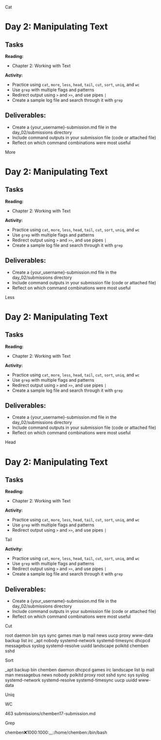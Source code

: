 Cat

# Day 2: Manipulating Text

## Tasks
__Reading:__  
- Chapter 2: Working with Text

__Activity:__
- Practice using `cat`, `more`, `less`, `head`, `tail`, `cut`, `sort`, `uniq`, and `wc`
- Use `grep` with multiple flags and patterns
- Redirect output using `>` and `>>`, and use pipes `|`
- Create a sample log file and search through it with `grep`

## Deliverables:
- Create a {your_username}-submission.md file in the day_02/submissions directory
- Include command outputs in your submission file (code or attached file)
- Reflect on which command combinations were most useful

More



# Day 2: Manipulating Text

## Tasks
__Reading:__  
- Chapter 2: Working with Text

__Activity:__
- Practice using `cat`, `more`, `less`, `head`, `tail`, `cut`, `sort`, `uniq`, and `wc`
- Use `grep` with multiple flags and patterns
- Redirect output using `>` and `>>`, and use pipes `|`
- Create a sample log file and search through it with `grep`

## Deliverables:
- Create a {your_username}-submission.md file in the day_02/submissions directory
- Include command outputs in your submission file (code or attached file)
- Reflect on which command combinations were most useful


Less


# Day 2: Manipulating Text

## Tasks
__Reading:__  
- Chapter 2: Working with Text

__Activity:__
- Practice using `cat`, `more`, `less`, `head`, `tail`, `cut`, `sort`, `uniq`, and `wc`
- Use `grep` with multiple flags and patterns
- Redirect output using `>` and `>>`, and use pipes `|`
- Create a sample log file and search through it with `grep`

## Deliverables:
- Create a {your_username}-submission.md file in the day_02/submissions directory
- Include command outputs in your submission file (code or attached file)
- Reflect on which command combinations were most useful

Head


# Day 2: Manipulating Text

## Tasks
__Reading:__  
- Chapter 2: Working with Text

__Activity:__
- Practice using `cat`, `more`, `less`, `head`, `tail`, `cut`, `sort`, `uniq`, and `wc`
- Use `grep` with multiple flags and patterns
- Redirect output using `>` and `>>`, and use pipes `|`


Tail


__Activity:__
- Practice using `cat`, `more`, `less`, `head`, `tail`, `cut`, `sort`, `uniq`, and `wc`
- Use `grep` with multiple flags and patterns
- Redirect output using `>` and `>>`, and use pipes `|`
- Create a sample log file and search through it with `grep`

## Deliverables:
- Create a {your_username}-submission.md file in the day_02/submissions directory
- Include command outputs in your submission file (code or attached file)
- Reflect on which command combinations were most useful

Cut


root
daemon
bin
sys
sync
games
man
lp
mail
news
uucp
proxy
www-data
backup
list
irc
_apt
nobody
systemd-network
systemd-timesync
dhcpcd
messagebus
syslog
systemd-resolve
uuidd
landscape
polkitd
chemben
sshd




Sort

_apt
backup
bin
chemben
daemon
dhcpcd
games
irc
landscape
list
lp
mail
man
messagebus
news
nobody
polkitd
proxy
root
sshd
sync
sys
syslog
systemd-network
systemd-resolve
systemd-timesync
uucp
uuidd
www-data


Uniq


WC

463 submissions/chemben17-submission.md


Grep

chemben:x:1000:1000:,,,:/home/chemben:/bin/bash
